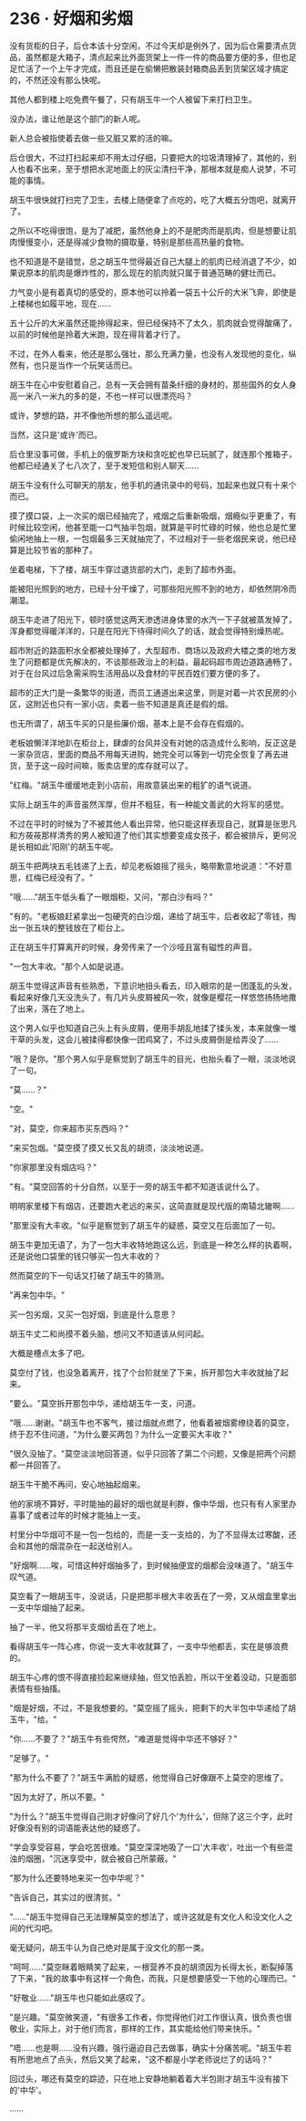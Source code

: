 <link rel="stylesheet" href="../styles/text.css" />
<h1>236 · 好烟和劣烟</h1>

没有货柜的日子，后仓本该十分空闲，不过今天却是例外了，因为后仓需要清点货品，虽然都是大箱子，清点起来比外面货架上一件一件的商品要方便的多，但也足足忙活了一个上午才完成，而且还是在偷懒把散装封箱商品丢到货架区域才搞定的，不然还没有那么快呢。

其他人都到楼上吃免费午餐了，只有胡玉牛一个人被留下来打扫卫生。

没办法，谁让他是这个部门的新人呢。

新人总会被指使着去做一些又脏又累的活的嘛。

后仓很大，不过打扫起来却不用太过仔细，只要把大的垃圾清理掉了，其他的，别人也看不出来，至于想把水泥地面上的灰尘清扫干净，那根本就是痴人说梦，不可能的事情。

胡玉牛很快就打扫完了卫生，去楼上随便拿了点吃的，吃了大概五分饱吧，就离开了。

之所以不吃得很饱，是为了减肥，虽然他身上的不是肥肉而是肌肉，但是想要让肌肉慢慢变小，还是得减少食物的摄取量，特别是那些高热量的食物。

也不知道是不是错觉，总之胡玉牛觉得最近自己大腿上的肌肉已经消退了不少，如果说原本的肌肉是爆炸性的，那么现在的肌肉就只属于普通范畴的健壮而已。

力气变小是有着真切的感受的，原本他可以拎着一袋五十公斤的大米飞奔，即使是上楼梯也如履平地，现在......

五十公斤的大米虽然还能拎得起来，但已经保持不了太久，肌肉就会觉得酸痛了，以前的时候他是拎着大米跑，现在得背着才行了。

不过，在外人看来，他还是那么强壮，那么充满力量，也没有人发现他的变化，纵然有，也只是当作一个玩笑话而已。

胡玉牛在心中安慰着自己，总有一天会拥有苗条纤细的身材的，那些国外的女人身高一米八一米九的多的是，不也一样可以很漂亮吗？

或许，梦想的路，并不像他所想的那么遥远呢。

当然，这只是'或许'而已。

后仓里没事可做，手机上的俄罗斯方块和贪吃蛇也早已玩腻了，就连那个推箱子，他都已经通关了七八次了，至于发短信和别人聊天......

胡玉牛没有什么可聊天的朋友，他手机的通讯录中的号码，加起来也就只有十来个而已。

摸了摸口袋，上一次买的烟已经抽完了，戒烟之后重新吸烟，烟瘾似乎更重了，有时候比较空闲，他甚至能一口气抽半包烟，就算是平时忙碌的时候，他也总是忙里偷闲地抽上一根，一包烟最多三天就抽完了，不过相对于一些老烟民来说，他已经算是比较节省的那种了。

坐着电梯，下了楼，胡玉牛穿过退货部的大门，走到了超市外面。

能被阳光照到的地方，已经十分干燥了，可那些阳光照不到的地方，却依然阴冷而潮湿。

胡玉牛走进了阳光下，顿时感觉这两天渗透进身体里的水汽一下子就被蒸发掉了，浑身都觉得暖洋洋的，只是在阳光下待得时间久了的话，就会觉得特别燥热呢。

超市附近的路面积水全都被处理掉了，大型超市、商场以及政府大楼之类的地方发生了问题都是优先解决的，不谈那些政治上的利益，最起码超市周边道路通畅了，对于在台风过后急需采购生活用品以及食材的平民百姓们要方便的多了。

超市的正大门是一条繁华的街道，而员工通道出来这里，则是对着一片农民房的小区，这附近也只有一家小店，卖着一些不知道是真还是假的烟。

也无所谓了，胡玉牛买的只是些廉价烟，基本上是不会存在假烟的。

老板娘懒洋洋地趴在柜台上，肆虐的台风并没有对她的店造成什么影响，反正这是一家杂货店，里面的商品不用每天进购，她完全可以等到一切完全恢复了再去进货，至于这一段时间嘛，贩卖店里的库存就可以了。

"红梅。"胡玉牛缓缓地走到小店前，用故意装出来的粗犷的语气说道。

实际上胡玉牛的声音虽然浑厚，但并不粗狂，有一种能文善武的大将军的感觉。

不过在平时的时候为了不被其他人看出异常，他只能这样表现自己，就算是张思凡和方莜莜那样清秀的男人被知道了他们其实想要变成女孩子，都会被排斥，更何况是长相如此'阳刚'的胡玉牛呢。

胡玉牛把两块五毛钱递了上去，却见老板娘摇了摇头，略带歉意地说道："不好意思，红梅已经没有了。"

"哦......"胡玉牛低头看了一眼烟柜，又问，"那白沙有吗？"

"有的。"老板娘赶紧拿出一包硬壳的白沙烟，递给了胡玉牛，后者收起了零钱，掏出一张五块的整钱放在了柜台上。

正在胡玉牛打算离开的时候，身旁传来了一个沙哑且富有磁性的声音。

"一包大丰收。"那个人如是说道。

胡玉牛觉得这声音有些熟悉，下意识地扭头看去，印入眼帘的是一团蓬乱的头发，看起来好像几天没洗头了，有几片头皮屑被风一吹，就像是樱花一样悠悠扬扬地撒了出来，落在了地上。

这个男人似乎也知道自己头上有头皮屑，便用手胡乱地揉了揉头发，本来就像一堆干草的头发，这会儿被揉得都快像一团鸡窝了，不过头皮屑倒是给弄没了......

"哦？是你。"那个男人似乎是察觉到了胡玉牛的目光，也抬头看了一眼，淡淡地说了一句。

"莫......？"

"空。"

"对，莫空，你来超市买东西吗？"

"来买包烟。"莫空摸了摸又长又乱的胡须，淡淡地说道。

"你家那里没有烟店吗？"

"有。"莫空回答的十分自然，以至于一旁的胡玉牛都不知道该说什么了。

明明家里楼下有烟店，还要跑大老远的来买，这简直就是现代版的南辕北辙啊......

"那里没有大丰收。"似乎是察觉到了胡玉牛的疑惑，莫空又在后面加了一句。

胡玉牛更加无语了，为了一包大丰收特地跑这么远，到底是一种怎么样的执着啊，还是说他口袋里的钱只够买一包大丰收的？

然而莫空的下一句话又打破了胡玉牛的猜测。

"再来包中华。"

买一包劣烟，又买一包好烟，到底是什么意思？

胡玉牛丈二和尚摸不着头脑，想问又不知道该从何问起。

大概是槽点太多了吧。

莫空付了钱，也没急着离开，找了个台阶就坐了下来，拆开那包大丰收就抽了起来。

"要么。"莫空拆开那包中华，递给胡玉牛一支，问道。

"哦......谢谢。"胡玉牛也不客气，接过烟就点燃了，他看着被烟雾缭绕着的莫空，终于忍不住问道，"为什么要买两包？为什么一定要买大丰收？"

"很久没抽了。"莫空淡淡地回答道，似乎只回答了第二个问题，又像是把两个问题都一并回答了。

胡玉牛干脆不再问，安心地抽起烟来。

他的家境不算好，平时能抽的最好的烟也就是利群，像中华烟，也只有有人家里办喜事了或者过年的时候才能抽上一支。

村里分中华烟可不是一包一包给的，而是一支一支给的，为了不显得太过寒酸，还会和其他的烟混杂在一起送给别人。

"好烟啊......唉，可惜这种好烟抽多了，到时候抽便宜的烟都会没味道了。"胡玉牛叹气道。

莫空看了一眼胡玉牛，没说话，只是把那半根大丰收丢在了一旁，又从烟盒里拿出一支中华烟抽了起来。

抽了一半，他又将那半支烟给丢在了地上。

看得胡玉牛一阵心疼，你说一支大丰收就算了，一支中华他都丢，实在是够浪费的。

胡玉牛心疼的恨不得直接捡起来继续抽，但又怕丢脸，所以干坐着没动，只是面部表情有些抽搐。

"烟是好烟，不过，不是我想要的。"莫空摇了摇头，把剩下的大半包中华递给了胡玉牛，"给。"

"你......不要了？"胡玉牛有些愕然，"难道是觉得中华还不够好？"

"足够了。"

"那为什么不要了？"胡玉牛满脸的疑惑，他觉得自己好像跟不上莫空的思维了。

"因为太好了，所以不要。"

"为什么？"胡玉牛觉得自己刚才好像问了好几个'为什么'，但除了这三个字，此时好像没有别的词语能表达他的疑惑了。

"学会享受容易，学会吃苦很难。"莫空深深地吸了一口'大丰收'，吐出一个有些混浊的烟圈，"沉迷享受中，就会被自己所蒙蔽。"

"那为什么还要特地来买一包中华呢？"

"告诉自己，其实过的很清贫。"

"......"胡玉牛觉得自己无法理解莫空的想法了，或许这就是有文化人和没文化人之间的代沟吧。

毫无疑问，胡玉牛认为自己绝对是属于没文化的那一类。

"呵呵......"莫空眯着眼睛笑了起来，一根营养不良的胡须因为长得太长，断裂掉落了下来，"我的故事中有这样一个角色，而我，只是想要感受一下他的心理而已。"

"好敬业......"胡玉牛也只能如此感叹了。

"是兴趣。"莫空微笑道，"有很多工作者，你觉得他们对工作很认真，很负责也很敬业，实际上，对于他们而言，那样的工作，其实能给他们带来快乐。"

"唔......也是啊......没有兴趣，强行逼迫自己去做事，确实十分痛苦呢。"胡玉牛若有所思地点了点头，然后又笑了起来，"这不都是小学老师说烂了的话吗？"

回过头，哪还有莫空的踪迹，只在地上安静地躺着着大半包刚才胡玉牛没有接下的'中华'。

......
